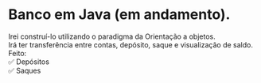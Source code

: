 # Banco em Java (em andamento).
Irei construí-lo utilizando o paradigma da Orientação a objetos.  
Irá ter transferência entre contas, depósito, saque e visualização de saldo.  
Feito:  
✅ Depósitos  
✅ Saques  
